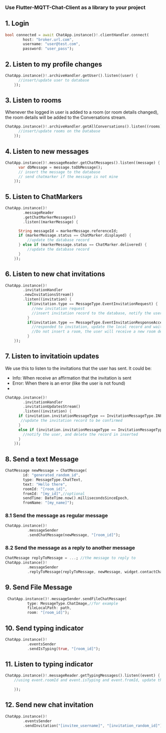 ### Use Flutter-MQTT-Chat-Client as a library to your project

## 1. Login
```dart
bool connected = await ChatApp.instance()!.clientHandler.connect(
        host: "broker.url.com",
        username: "user@test.com",
        password: "user_pass");
```

## 2. Listen to my profile changes
```dart
ChatApp.instance()!.archiveHandler.getUser().listen((user) {
      //insert/update user to database
    });
```

## 3. Listen to rooms
Whenever the logged in user is added to a room (or room details changed), the room details will be added to the Conversations stream.
```dart
ChatApp.instance()!.archiveHandler.getAllConversations().listen((rooms) {
      //insert/update rooms on the Database
    });
```    

## 4. Listen to new messages
```dart
ChatApp.instance()!.messageReader.getChatMessages().listen((message) {
      var dbMessage = message.toDbMessage();
      // insert the message to the database
      // send chatmarker if the message is not mine
    });
```

## 5. Listen to ChatMarkers
```dart
ChatApp.instance()!
        .messageReader
        .getChatMarkerMessages()
        .listen((markerMessage) {

      String messageId = markerMessage.referenceId;
      if (markerMessage.status == ChatMarker.displayed) {
          //update the database record
      } else if (markerMessage.status == ChatMarker.delivered) {
          //update the database record
      }
    });
```

## 6. Listen to new chat invitations
```dart
ChatApp.instance()!
        .invitationHandler
        .newInvitationsStream()
        .listen((invitation) {
          if(invitation.type == MessageType.EventInvitationRequest) {
            //new invitation request
            //insert invitation record to the database, notify the user
          }
          if(invitation.type == MessageType.EventInvitationResponseAccept || invitation.type == MessageType.EventInvitationResponseReject) {
            //responded to invitation, update the local record and wait the server to sync the new contact (if accepted).
            //Do not insert a room, the user will receive a new room details triggered by getAllConversations()
          }
    });
```

## 7. Listen to invitatioin updates
We use this to listen to the invitations that the user has sent. It could be:
- Info: When receive an affirmation that the invitation is sent
- Error: When there is an error (like the user is not found)
- 
```dart
ChatApp.instance()!
        .invitationHandler
        .invitationUpdatesStream()
        .listen((invitation) {
      if (invitation.invitationMessageType == InvitationMessageType.INFO) {
       //update the invitation record to be confirmed
      }
      else if (invitation.invitationMessageType == InvitationMessageType.ERROR) {
        //notify the user, and delete the record in inserted
      }
    });
```

## 8. Send a text Message
```dart
ChatMessage newMessage = ChatMessage(
        id: "generated_random_id",
        type: MessageType.ChatText,
        text: "Hello there",
        roomId: "[room_id]",
        fromId: "[my_id]",//optional
        sendTime: DateTime.now().millisecondsSinceEpoch,
        fromName: "[my_name]");
```
### 8.1 Send the message as regular message
```dart
ChatApp.instance()!
          .messageSender
          .sendChatMessage(newMessage, "[room_id]");
```

### 8.2 Send the message as a reply to another message
```dart
ChatMessage replyToMessage = ...; //the message to reply to
ChatApp.instance()!
          .messageSender
          .replyToMessage(replyToMessage, newMessage, widget.contactChat.roomId);
```

## 9. Send File Message
```dart
 ChatApp.instance()!.messageSender.sendFileChatMessage(
          type: MessageType.ChatImage,//for example
          fileLocalPath: path,
          room: "[room_id]");
```

## 10. Send typing indicator
```dart
ChatApp.instance()!
          .eventsSender
          .sendIsTyping(true, "[room_id]");
```

## 11. Listen to typing indicator
```dart
ChatApp.instance()!.messageReader.getTypingMessages().listen((event) {
    //using event.roomId and event.isTyping and event.fromId, update the ui state
    
    });
```

## 12. Send new chat invitation
```dart
ChatApp.instance()!
        .eventsSender
        .sendInvitation("[invitee_username]", "[invitation_random_id]");
```
